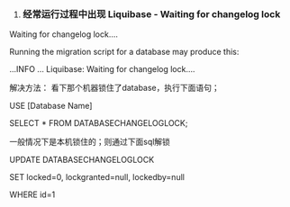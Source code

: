 1. ### 经常运行过程中出现 Liquibase - Waiting for changelog lock

Waiting for changelog lock....

Running the migration script for a database may produce this:

...INFO … Liquibase: Waiting for changelog lock....

解决方法： 看下那个机器锁住了database，执行下面语句；

USE \[Database Name\]

SELECT \* FROM DATABASECHANGELOGLOCK;

一般情况下是本机锁住的；则通过下面sql解锁

UPDATE DATABASECHANGELOGLOCK

SET locked=0, lockgranted=null, lockedby=null

WHERE id=1


